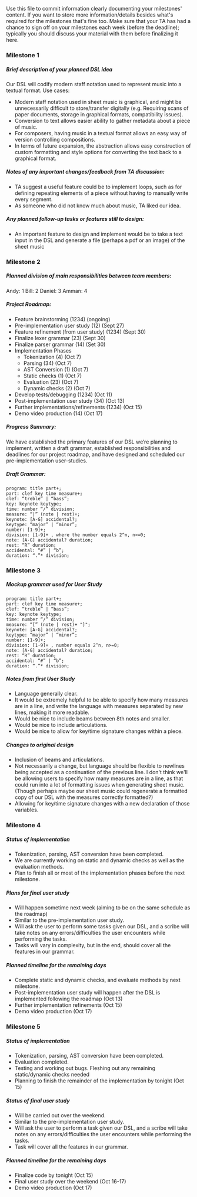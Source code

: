 Use this file to commit information clearly documenting your milestones'
content. If you want to store more information/details besides what's required
for the milestones that's fine too. Make sure that your TA has had a chance to
sign off on your milestones each week (before the deadline); typically you
should discuss your material with them before finalizing it here.


### Milestone 1

##### Brief description of your planned DSL idea
Our DSL will codify modern staff notation used to represent music into a
textual format.
Use cases: 
* Modern staff notation used in sheet music is graphical, and might be unnecessarily
difficult to store/transfer digitally (e.g. Requiring scans of paper documents,
storage in graphical formats, compatibility issues).
* Conversion to text allows easier ability to gather metadata about a piece of music.
* For composers, having music in a textual format allows an easy way of version
controlling compositions.
* In terms of future expansion, the abstraction allows easy construction of custom
formatting and style options for converting the text back to a graphical format.

##### Notes of any important changes/feedback from TA discussion:
* TA suggest a useful feature could be to implement loops, such as for defining
repeating elements of a piece without having to manually write every segment.
*  As someone who did not know much about music, TA liked our idea.

##### Any planned follow-up tasks or features still to design:
* An important feature to design and implement would be to take a text input in the DSL
and generate a file (perhaps a pdf or an image) of the sheet music





### Milestone 2

##### Planned division of main responsibilities between team members:
Andy: 1
Bill: 2
Daniel: 3
Amman: 4

##### Project Roadmap:
* Feature brainstorming (1234) (ongoing)
* Pre-implementation user study (12) (Sept 27)
* Feature refinement (from user study) (1234) (Sept 30)
* Finalize lexer grammar (23) (Sept 30)
* Finalize parser grammar (14) (Set 30)
* Implementation Phases
  * Tokenization (4) (Oct 7)
  * Parsing (34) (Oct 7)
  * AST Conversion (1) (Oct 7)
  * Static checks (1) (Oct 7)
  * Evaluation (23) (Oct 7)
  * Dynamic checks (2) (Oct 7)
* Develop tests/debugging (1234) (Oct 11)
* Post-implementation user study (34) (Oct 13)
* Further implementations/refinements (1234) (Oct 15)
* Demo video production (14) (Oct 17)

##### Progress Summary:
We have established the primary features of our DSL we’re planning to implement, written a draft grammar, established responsibilities and deadlines for our project roadmap, and have designed and scheduled our pre-implementation user-studies.

##### Draft Grammar:
```
program: title part+;
part: clef key time measure+;
clef: “treble” | “bass”;
key: keynote keytype;
time: number “/” division;
measure: “|” (note | rest)+;
keynote: [A-G] accidental?;
keytype: “major” | “minor”;
number: [1-9]+;
division: [1-9]+ , where the number equals 2^n, n>=0;
note: [A-G] accidental? duration;
rest: “R” duration;
accidental: “#” | “b”;
duration: “.”* division;
```



### Milestone 3

##### Mockup grammar used for User Study
```
program: title part+;
part: clef key time measure+;
clef: “treble” | “bass”;
key: keynote keytype;
time: number “/” division;
measure: “[” (note | rest)+ "]";
keynote: [A-G] accidental?;
keytype: “major” | “minor”;
number: [1-9]+;
division: [1-9]+ , number equals 2^n, n>=0;
note: [A-G] accidental? duration;
rest: “R” duration;
accidental: “#” | “b”;
duration: “.”* division;
```

##### Notes from first User Study
* Language generally clear.
* It would be extremely helpful to be able to specify how many measures are in a line,
and write the language with measures separated by new lines, making it more readable.
* Would be nice to include beams between 8th notes and smaller.
* Would be nice to include articulations.
* Would be nice to allow for key/time signature changes within a piece.

##### Changes to original design
* Inclusion of beams and articulations.
* Not necessarily a change, but language should be flexible to newlines being accepted as
a continuation of the previous line. I don't think we'll be allowing users to specify how
many measures are in a line, as that could run into a lot of formatting issues when
generating sheet music. (Though perhaps maybe our sheet music could regenerate a formatted
copy of our DSL with the measures correctly formatted?)
* Allowing for key/time signature changes with a new declaration of those variables.

### Milestone 4
##### Status of implementation 
* Tokenization, parsing, AST conversion have been completed. 
* We are currently working on static and dynamic checks as well as the evaluation methods. 
* Plan to finish all or most of the implementation phases before the next milestone.

##### Plans for final user study
* Will happen sometime next week (aiming to be on the same schedule as the roadmap)
* Similar to the pre-implementation user study. 
* Will ask the user to perform some tasks given our DSL, and a scribe will take notes on any 
errors/difficulties the user encounters while performing the tasks.
* Tasks will vary in complexity, but in the end, should cover all the features in our grammar.

##### Planned timeline for the remaining days
* Complete static and dynamic checks, and evaluate methods by next milestone.
* Post-implementation user study will happen after the DSL is implemented following the roadmap 
(Oct 13)
* Further implementation refinements (Oct 15)
* Demo video production (Oct 17)


### Milestone 5
##### Status of implementation 
* Tokenization, parsing, AST conversion have been completed.
* Evaluation completed.
* Testing and working out bugs. Fleshing out any remaining static/dynamic checks needed
* Planning to finish the remainder of the implementation by tonight (Oct 15)

##### Status of final user study
* Will be carried out over the weekend.
* Similar to the pre-implementation user study. 
* Will ask the user to perform a task given our DSL, and a scribe will take notes on any 
errors/difficulties the user encounters while performing the tasks.
* Task will cover all the features in our grammar.

##### Planned timeline for the remaining days
* Finalize code by tonight (Oct 15)
* Final user study over the weekend (Oct 16-17)
* Demo video production (Oct 17)

